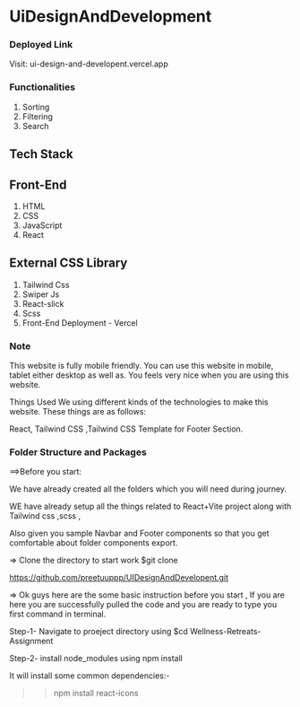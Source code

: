 # UiDesignAndDevelopment

### Deployed Link
Visit: ui-design-and-developent.vercel.app

### Functionalities

1. Sorting
2. Filtering
3. Search


## Tech Stack

## Front-End
1. HTML
2. CSS
3. JavaScript
4. React

## External CSS Library
1. Tailwind Css
2. Swiper Js
3. React-slick
4. Scss
5. Front-End Deployment - Vercel

### Note

This website is fully mobile friendly. You can use this website in mobile, tablet either desktop as well as. You feels very nice when you are using this website.

Things Used We using different kinds of the technologies to make this website. These things are as follows:

 React, Tailwind CSS ,Tailwind CSS Template for Footer Section.


### Folder Structure and Packages

==>Before you start:

We have already created all the folders which you will need during journey.

WE have already setup all the things related to React+Vite project along with Tailwind css ,scss ,

Also given you sample Navbar and Footer components so that you get comfortable about folder components export.

=> Clone the directory to start work $git clone 

https://github.com/preetuuppp/UIDesignAndDevelopent.git

=> Ok guys here are the some basic instruction before you start , If you are here you are successfully pulled the code and you are ready to type you first command in terminal.

Step-1- Navigate to proeject directory using $cd Wellness-Retreats-Assignment

Step-2- install node_modules using npm install

It will install some common dependencies:-
>> npm install react-icons 



